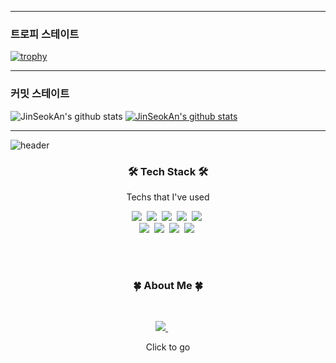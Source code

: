 
<hr/>
<h3>트로피 스테이트</h3>

[![trophy](https://github-profile-trophy.vercel.app/?username=JinSeokAn&row=1)](https://github.com/ryo-ma/github-profile-trophy)
<hr/>
<h3>커밋 스테이트</h3>

![JinSeokAn's github stats](https://github-readme-stats.vercel.app/api?username=JinSeokAn&show_icons=true&theme=merko)
[![JinSeokAn's github stats](https://github-readme-stats.vercel.app/api/top-langs/?username=JinSeokAn&show_icons=true&hide_border=true&title_color=004386&icon_color=004386&layout=compact)](https://github.com/JinSeokAn)
<hr/>



<!-- JinSeokAn -->
![header](https://capsule-render.vercel.app/api?type=waving&animation=fadeIn&color=gradient&customColorList=27&height=200&section=header&text=JinSeok%20An&fontColor=ffffff&fontSize=40&fontAlign=60&fontAlignY=35&desc=Hello,World🐱%20I'm&ddescSize=20&descAlign=37&descAlignY=35)

<h3 align="center">🛠️ Tech Stack 🛠️</h3>
<p align="center">Techs that I've used</p>

<p align = "center">
  <img src="https://img.shields.io/badge/JavaScript-F7DF1E?style=flat-square&logo=JavaScript&logoColor=black"/></a>&nbsp 
  <img src="https://img.shields.io/badge/Java-006D5C?style=flat-square&logo=Java&logoColor=white"/></a>&nbsp 
  <img src="https://img.shields.io/badge/HTML-E34F26?style=flat-square&logo=HTML5&logoColor=white"/></a>&nbsp 
  <img src="https://img.shields.io/badge/MySQL-4479A1?style=flat-square&logo=MySQL&logoColor=white"/></a>&nbsp 
  <img src="https://img.shields.io/badge/Oracle-F80000?style=flat-square&logo=Oracle&logoColor=white"/></a>&nbsp 
<br>
  <img src="https://img.shields.io/badge/Spring-green?style=flat-square&logo=spring&logoColor=white"/></a>&nbsp  
  <img src="https://img.shields.io/badge/AWS EC2-FF8C00?style=flat-square&logo=amazon&logoColor=white"/></a>&nbsp 
  <img src="https://img.shields.io/badge/AWS RDS-FF8C00?style=flat-square&logo=amazon&logoColor=white"/></a>&nbsp 
  <img src="https://img.shields.io/badge/Arduino-00979D?style=flat-square&logo=Arduino&logoColor=white"/></a>&nbsp 
</p>

<br><br>
<h3 align="center">🍀 About Me 🍀</h3><br>

<p align="center">
<!--
    <a href="https://ionized-help-5cd.notion.site/_Portfolio-ef4a88f69e8647a3b0d2453921102895/">
      <img src="https://img.shields.io/badge/Notion-Portfolio-8BC0D0?style=for-the-badge&logo=notion&logoColor=8BC0D0"/>
    </a>
  <br>
-->
    <a href="https://velog.io/@dkswlstjr">
      <img src="https://velog.velcdn.com/images/velog/profile/9aa07f66-5fcd-41f4-84f2-91d73afcec28/green%20favicon.png"/>
    </a>&nbsp; &nbsp; &nbsp;
<!--
<a href="https://www.instagram.com/s.yun.tudio/">
    <img src="https://img.shields.io/badge/Instagram-Drawing-EEEEEE?style=for-the-badge&logo=instagram&logoColor=white"/>
  </a>&nbsp
-->
</p>


<p align="center">Click to go </p>
<!--
<img src="https://img.shields.io/badge/CSS-1572B6?style=flat-square&logo=CSS3&logoColor=white"/>
<img src="https://img.shields.io/badge/Javascript-F7DF1E?style=flat-square&logo=Javascript&logoColor=white"/>
<img src="https://img.shields.io/badge/Spring-6DB33F?style=flat-square&logo=Spring&logoColor=white"/>
-->

